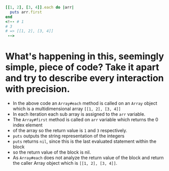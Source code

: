 ```ruby
[[1, 2], [3, 4]].each do |arr|
  puts arr.first
end
<!-- # 1
# 3
# => [[1, 2], [3, 4]]
 -->
```
# What's happening in this, seemingly simple, piece of code? Take it apart and try to describe every interaction with precision.

- In the above code an `Array#each` method is called on an `Array` object which is a multidimensional array `[[1, 2], [3, 4]]` 
- In each iteration each sub array is assigned to the `arr` variable.
- The `Array#first` method is called on `arr` variable which returns the 0 index element
- of the array so the return value is `1` and `3` respectively.
- `puts`  outputs the string representation of the integers
- `puts` returns `nil`, since this is the last evaluated statement within the block
- so the return value of the block is nil.
- As `Array#each` does not analyze the return value of the block and return the caller Array object which is `[[1, 2], [3, 4]]`.